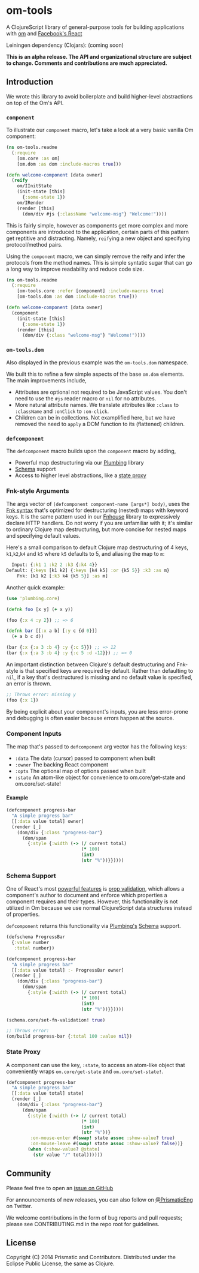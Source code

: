 # om-tools

A ClojureScript library of general-purpose tools for building applications with
[om](https://github.com/swannodette/om) and [Facebook's React](http://facebook.github.io/react/)

Leiningen dependency (Clojars): (coming soon)

**This is an alpha release. The API and organizational structure are
  subject to change. Comments and contributions are much appreciated.**

## Introduction

We wrote this library to avoid boilerplate and build higher-level
abstractions on top of the Om's API.

### `component`

To illustrate our `component` macro, let's take a look at a very basic
vanilla Om component:

```clojure
(ns om-tools.readme
  (:require
    [om.core :as om]
    [om.dom :as dom :include-macros true]))

(defn welcome-component [data owner]
  (reify
    om/IInitState
    (init-state [this]
      {:some-state 1})
    om/IRender
    (render [this]
      (dom/div #js {:className "welcome-msg"} "Welcome!"))))
```

This is fairly simple, however as components get more complex and
more components are introduced to the application, certain parts of
this pattern get reptitive and distracting. Namely, `reify`ing a new
object and specifying protocol/method pairs.

Using the `component` macro, we can simply remove the reify and infer
the protocols from the method names. This is simple syntatic sugar
that can go a long way to improve readability and reduce code size.

```clojure
(ns om-tools.readme
  (:require
    [om-tools.core :refer [component] :include-macros true]
    [om-tools.dom :as dom :include-macros true]))

(defn welcome-component [data owner]
  (component
    (init-state [this]
      {:some-state 1})
    (render [this]
      (dom/div {:class "welcome-msg"} "Welcome!"))))
```

### `om-tools.dom`

Also displayed in the previous example was the `om-tools.dom`
namespace.

We built this to refine a few simple aspects of the base `om.dom`
elements. The main improvements include,

*   Attributes are optional not required to be JavaScript values.
    You don't need to use the `#js` reader macro or `nil` for no
    attributes.
*   More natural attribute names. We translate attributes like
    `:class` to `:className` and `:onClick` to `:on-click`.
*   Children can be in collections. Not examplified here, but we have
    removed the need to `apply` a DOM function to its (flattened)
    children.

### `defcomponent`

The `defcomponent` macro builds upon the `component` macro by adding,

*   Powerful map destructuring via our
    [Plumbing](https://github.com/Prismatic/plumbing) library
*   [Schema](https://github.com/Prismatic/schema) support
*   Access to higher level abstractions, like a
    [state proxy](#state-proxy)

### Fnk-style Arguments

The args vector of `(defcomponent component-name [args*] body)`,
uses the
[Fnk syntax](https://github.com/Prismatic/plumbing/tree/master/src/plumbing/fnk#fnk-syntax)
that's optimized for destructuring (nested) maps with keyword keys.
It is the same pattern used in our
[Fnhouse](https://github.com/Prismatic/fnhouse) library to
expressively declare HTTP handlers.
Do not worry if you are unfamiliar with it; it's similar to
ordinary Clojure map destructuring, but more concise for nested maps
and specifying default values.

Here's a small comparison to default Clojure map destructuring of 4
keys, `k1`,`k2`,`k4` and `k5` where `k5` defaults to 5, and aliasing
the map to `m`:

```clojure
  Input: {:k1 1 :k2 2 :k3 {:k4 4}}
Default: {:keys [k1 k2] {:keys [k4 k5] :or {k5 5}} :k3 :as m}
    Fnk: [k1 k2 [:k3 k4 {k5 5}] :as m]
```

Another quick example:

```clojure
(use 'plumbing.core)

(defnk foo [x y] (+ x y))

(foo {:x 4 :y 2}) ;; => 6

(defnk bar [[:x a b] [:y c {d 0}]]
  (+ a b c d))

(bar {:x {:a 3 :b 4} :y {:c 5}}) ;; => 12
(bar {:x {:a 3 :b 4} :y {:c 5 :d -12}}) ;; => 0
```

An important distinction between Clojure's default destructuring
and Fnk-style is that specified keys are required by default.
Rather than defaulting to `nil`, if a key that's destructured is
missing and no default value is specified, an error is thrown.

```clojure
;; Throws error: missing y
(foo {:x 1})
```

By being explicit about your component's inputs, you are less
error-prone and debugging is often easier because errors happen
at the source.

### Component Inputs

The map that's passed to `defcomponent` arg vector has the following keys:

*   `:data`  The data (cursor) passed to component when built
*   `:owner` The backing React component
*   `:opts`  The optional map of options passed when built
*   `:state` An atom-like object for convenience to om.core/get-state and om.core/set-state!

#### Example

```clojure
(defcomponent progress-bar
  "A simple progress bar"
  [[:data value total] owner]
  (render [_]
    (dom/div {:class "progress-bar"}
      (dom/span
        {:style {:width (-> (/ current total)
                            (* 100)
                            (int)
                            (str "%"))}}))))

```

### Schema Support

One of React's most
[powerful features](https://speakerdeck.com/vjeux/why-does-react-scale-jsconf-2014)
is
[prop validation](http://facebook.github.io/react/docs/reusable-components.html#prop-validation),
which allows a component's author to document and enforce which properties
a component requires and their types.
However, this functionality is not utilized in Om because we use
normal ClojureScript data structures instead of properties.

`defcomponent` returns this functionality via
[Plumbing's](https://github.com/Prismatic/plumbing)
[Schema](https://github.com/Prismatic/schema) support.

```clojure
(defschema ProgressBar
  {:value number
   :total number})

(defcomponent progress-bar
  "A simple progress bar"
  [[:data value total] :- ProgressBar owner]
  (render [_]
    (dom/div {:class "progress-bar"}
      (dom/span
        {:style {:width (-> (/ current total)
                            (* 100)
                            (int)
                            (str "%"))}}))))

(schema.core/set-fn-validation! true)

;; Throws error:
(om/build progress-bar {:total 100 :value nil})
```

### State Proxy

A component can use the key, `:state`, to access an atom-like object
that conveniently wraps `om.core/get-state` and `om.core/set-state!`.

```clojure
(defcomponent progress-bar
  "A simple progress bar"
  [[:data value total] state]
  (render [_]
    (dom/div {:class "progress-bar"}
      (dom/span
        {:style {:width (-> (/ current total)
                            (* 100)
                            (int)
                            (str "%"))}
         :on-mouse-enter #(swap! state assoc :show-value? true)
         :on-mouse-leave #(swap! state assoc :show-value? false))}
        (when (:show-value? @state)
          (str value "/" total))))))
```

## Community

Please feel free to open an
[issue on GitHub](https://github.com/Prismatic/om-tools/issues/new)

For announcements of new releases, you can also follow on
[@PrismaticEng](http://twitter.com/prismaticeng) on Twitter.

We welcome contributions in the form of bug reports and pull requests;
please see CONTRIBUTING.md in the repo root for guidelines.

## License

Copyright (C) 2014 Prismatic and Contributors. Distributed under the Eclipse
Public License, the same as Clojure.
